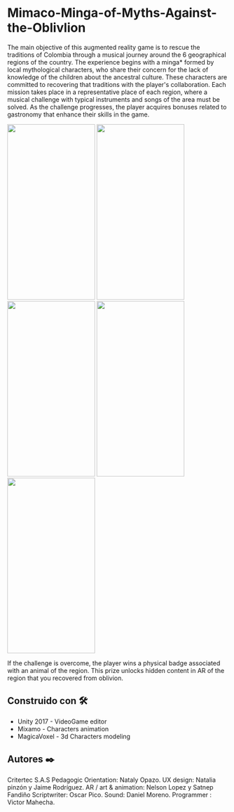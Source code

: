 # Mimaco-Minga-of-Myths-Against-the-Oblivlion 

The main objective of this augmented reality game is to rescue the traditions of Colombia through a musical journey around the 6 geographical regions of the country. The experience begins with a minga* formed by local mythological characters, who share their concern for the lack of knowledge of the children about the ancestral culture. These characters are committed to recovering that traditions with the player's collaboration. Each mission takes place in a representative place of each region, where a musical challenge with typical instruments and songs of the area must be solved. As the challenge progresses, the player acquires bonuses related to gastronomy that enhance their skills in the game.

<image src="https://media.githubusercontent.com/media/vicjomaa/Mimaco-Minga-of-Myths-Against-the-Oblivion/master/images/mim1.png"  width="200" height="400">
<image src="https://media.githubusercontent.com/media/vicjomaa/Mimaco-Minga-of-Myths-Against-the-Oblivion/master/images/mim2.png"  width="200" height="400">
<image src="https://media.githubusercontent.com/media/vicjomaa/Mimaco-Minga-of-Myths-Against-the-Oblivion/master/images/mim3.png"  width="200" height="400">
<image src="https://media.githubusercontent.com/media/vicjomaa/Mimaco-Minga-of-Myths-Against-the-Oblivion/master/images/mim4.png"  width="200" height="400">
<image src="https://media.githubusercontent.com/media/vicjomaa/Mimaco-Minga-of-Myths-Against-the-Oblivion/master/images/mim5.png" width="200" height="400">

If the challenge is overcome, the player wins a physical badge associated with an animal of the  region. This prize unlocks hidden content in AR of
the region that you recovered from oblivion.

## Construido con 🛠️
* Unity 2017  - VideoGame editor
* Mixamo - Characters animation
* MagicaVoxel - 3d Characters modeling



## Autores ✒️
Critertec S.A.S
Pedagogic Orientation: Nataly Opazo.
UX design: Natalia pinzón y Jaime Rodríguez.
AR / art & animation: Nelson Lopez y Satnep Fandiño
Scriptwriter: Oscar Pico.
Sound: Daniel Moreno.
Programmer : Victor Mahecha.
